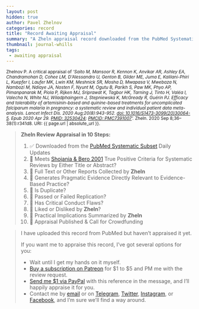 ```yaml
---
layout: post
hidden: true
author: Pavel Zhelnov
categories: record
title: "Record Awaiting Appraisal"
summary: "A Zheln appraisal record downloaded from the PubMed Systematic Subset daily updates."
thumbnail: journal-whills
tags:
 - awaiting appraisal
---
```


<small id="citation">Zhelnov P. A critical appraisal of _‘Saito M, Mansoor R, Kennon K, Anvikar AR, Ashley EA, Chandramohan D, Cohee LM, D'Alessandro U, Genton B, Gilder ME, Juma E, Kalilani-Phiri L, Kuepfer I, Laufer MK, Lwin KM, Meshnick SR, Mosha D, Mwapasa V, Mwebaza N, Nambozi M, Ndiaye JA, Nosten F, Nyunt M, Ogutu B, Parikh S, Paw MK, Phyo AP, Pimanpanarak M, Piola P, Rijken MJ, Sriprawat K, Tagbor HK, Tarning J, Tinto H, Valéa I, Valecha N, White NJ, Wiladphaingern J, Stepniewska K, McGready R, Guérin PJ. Efficacy and tolerability of artemisinin-based and quinine-based treatments for uncomplicated falciparum malaria in pregnancy: a systematic review and individual patient data meta-analysis. Lancet Infect Dis. 2020 Aug;20(8):943-952. [doi: 10.1016/S1473-3099(20)30064-5](https://doi.org/10.1016/S1473-3099(20)30064-5). Epub 2020 Apr 29. [PMID: 32530424](https://pubmed.gov/32530424); [PMCID: PMC7391007](https://ncbi.nlm.nih.gov/pmc/PMC7391007)’._ Zheln. 2020 Sep 8;36–38(1):r341d8. URI: {{ page.url | absolute_url }}.</small>

> **Zheln Review Appraisal in 10 Steps:**
>
> 1. ✅ Downloaded from the [PubMed Systematic Subset](https://github.com/p1m-ortho/qs-global-ortho-search-queries/blob/global-sr-query/README.md) Daily Updates
> 2. 🔄 Meets [Shojania & Bero 2001](https://www.researchgate.net/publication/11820967_Taking_Advantage_of_the_Explosion_of_Systematic_Reviews_An_Efficient_MEDLINE_Search_Strategy) True Positive Criteria for Systematic Reviews by Either Title or Abstract?
> 3. 🔄 Full Text or Other Reports Collected by **Zheln**
> 4. 🔄 Generates Pragmatic Evidence Directly Relevant to Evidence-Based Practice?
> 5. 🔄 Is Duplicate?
> 6. 🔄 Passed or Failed Replication?
> 7. 🔄 Has Critical Conduct Flaws?
> 8. 🔄 Liked or Disliked by **Zheln**?
> 9. 🔄 Practical Implications Summarized by **Zheln**
> 10. 🔄 Appraisal Published & Call for Crowdfunding

> I have uploaded this record from PubMed but haven’t appraised it yet.
>
> If you want me to appraise this record, I’ve got several options for you:
> * Wait until I get my hands on it myself.
> * [Buy a subscription on Patreon](https://patreon.com/zheln) for $1 to $5 and PM me with the review request.
> * [Send me $1 via PayPal](https://paypal.me/pjelnov) with this reference in the message, and I’ll happily appraise it for you.
> * Contact me by [email](mailto:pavel@zheln.com) or on [Telegram](https://t.me/drzhelnov), [Twitter](https://twitter.com/drzhelnov), [Instagram](https://instagram.com/igzheln), or [Facebook](https://facebook.com/drzhelnov), and I’m sure we’ll find a way around.
